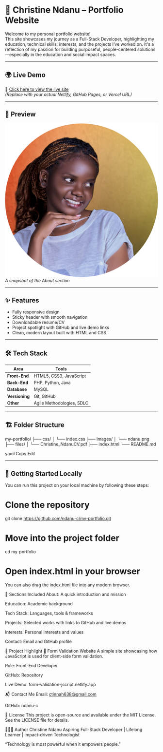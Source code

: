 # 💼 Christine Ndanu – Portfolio Website

Welcome to my personal portfolio website!  
This site showcases my journey as a Full-Stack Developer, highlighting my education, technical skills, interests, and the projects I’ve worked on. It's a reflection of my passion for building purposeful, people-centered solutions—especially in the education and social impact spaces.

---

## 🌍 Live Demo

🔗 [Click here to view the live site](https://your-deployment-link.com)  
*(Replace with your actual Netlify, GitHub Pages, or Vercel URL)*

---

## 📸 Preview

![Christine Ndanu Portfolio Screenshot](images/ndanu.png)  
*A snapshot of the About section*

---

## ✨ Features

- Fully responsive design
- Sticky header with smooth navigation
- Downloadable resume/CV
- Project spotlight with GitHub and live demo links
- Clean, modern layout built with HTML and CSS

---

## 🛠 Tech Stack

| Area         | Tools                                      |
|--------------|---------------------------------------------|
| **Front-End**| HTML5, CSS3, JavaScript                     |
| **Back-End** | PHP, Python, Java                           |
| **Database** | MySQL                                       |
| **Versioning**| Git, GitHub                                |
| **Other**    | Agile Methodologies, SDLC                   |

---

## 🏗️ Folder Structure

my-portfolio/
├── css/
│ └── index.css
├── images/
│ └── ndanu.png
├── files/
│ └── Christine_NdanuCV.pdf
├── index.html
└── README.md

yaml
Copy
Edit

---

## 🚀 Getting Started Locally

You can run this project on your local machine by following these steps:


# Clone the repository
git clone https://github.com/ndanu-c/my-portfolio.git

# Move into the project folder
cd my-portfolio

# Open index.html in your browser
You can also drag the index.html file into any modern browser.

📂 Sections Included
About: A quick introduction and mission

Education: Academic background

Tech Stack: Languages, tools & frameworks

Projects: Selected works with links to GitHub and live demos

Interests: Personal interests and values

Contact: Email and GitHub profile

📜 Project Highlight
🔹 Form Validation Website
A simple site showcasing how JavaScript is used for client-side form validation.

Role: Front-End Developer

GitHub: Repository

Live Demo: form-validation-jscript.netlify.app

📬 Contact Me
Email: ctinnah638@gmail.com

GitHub: ndanu-c

🪪 License
This project is open-source and available under the MIT License.
See the LICENSE file for details.

👩🏽‍💻 Author
Christine Ndanu
Aspiring Full-Stack Developer | Lifelong Learner | Impact-driven Technologist

“Technology is most powerful when it empowers people.”










